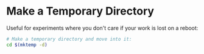 Make a Temporary Directory
==========================

Useful for experiments where you don't care if your work is lost on a reboot:

```bash
# Make a temporary directory and move into it:
cd $(mktemp -d)
```

